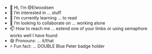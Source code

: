 - 👋 Hi, I’m @Elwoodsen
- 👀 I’m interested in ... stuff
- 🌱 I’m currently learning ... to read
- 💞️ I’m looking to collaborate on ... working alone
- 📫 How to reach me ... extend one of your limbs or using semaphore works well I have found
- 😄 Pronouns: ... it/that
- ⚡ Fun fact: ... DOUBLE Blue Peter badge holder

<!---
Elwoodsen/Elwoodsen is a ✨ special ✨ repository because its `README.md` (this file) appears on your GitHub profile.
You can click the Preview link to take a look at your changes.
--->
